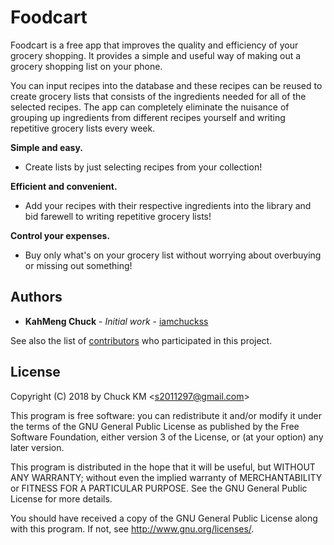 # Foodcart

Foodcart is a free app that improves the quality and efficiency of your grocery shopping. It provides a simple and useful way of making out a grocery shopping list on your phone. 

You can input recipes into the database and these recipes can be reused to create grocery lists that consists of the ingredients needed for all of the selected recipes. The app can completely eliminate the nuisance of grouping up ingredients from different recipes yourself and writing repetitive grocery lists every week.

**Simple and easy.**
- Create lists by just selecting recipes from your collection!

**Efficient and convenient.**
- Add your recipes with their respective ingredients into the library and bid farewell to writing repetitive grocery lists!

**Control your expenses.**
- Buy only what's on your grocery list without worrying about overbuying or missing out something!

## Authors

* **KahMeng Chuck** - *Initial work* - [iamchuckss](https://github.com/iamchuckss)

See also the list of [contributors](https://github.com/iamchuckss/foodcart/contributors) who participated in this project.


## License

Copyright (C) 2018 by Chuck KM <<s2011297@gmail.com>>  

This program is free software: you can redistribute it and/or modify
it under the terms of the GNU General Public License as published by
the Free Software Foundation, either version 3 of the License, or
(at your option) any later version.

This program is distributed in the hope that it will be useful,
but WITHOUT ANY WARRANTY; without even the implied warranty of
MERCHANTABILITY or FITNESS FOR A PARTICULAR PURPOSE.  See the
GNU General Public License for more details.

You should have received a copy of the GNU General Public License
along with this program. If not, see <http://www.gnu.org/licenses/>.
